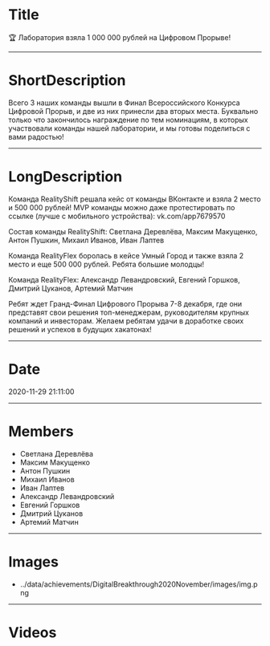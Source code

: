 # Title

🏆 Лаборатория взяла 1 000 000 рублей на Цифровом Прорыве!

---

# ShortDescription

Всего 3 наших команды вышли в Финал Всероссийского Конкурса Цифровой Прорыв, и две из них принесли два вторых места. Буквально только что закончилось награждение по тем номинациям, в которых участвовали команды нашей лаборатории, и мы готовы поделиться с вами радостью!

---

# LongDescription

Команда RealityShift решала кейс от команды ВКонтакте и взяла 2 место и 500 000 рублей! MVP команды можно даже протестировать по ссылке (лучше с мобильного устройства): vk.com/app7679570

Состав команды RealityShift: Светлана Деревлёва, Максим Макущенко, Антон Пушкин, Михаил Иванов, Иван Лаптев

Команда RealityFlex боролась в кейсе Умный Город и также взяла 2 место и еще 500 000 рублей. Ребята большие молодцы!

Команда RealityFlex: Александр Левандровский, Евгений Горшков, Дмитрий Цуканов, Артемий Матчин

Ребят ждет Гранд-Финал Цифрового Прорыва 7-8 декабря, где они представят свои решения топ-менеджерам, руководителям крупных компаний и инвесторам. Желаем ребятам удачи в доработке своих решений и успехов в будущих хакатонах!

---

# Date

2020-11-29 21:11:00

---

# Members

- Светлана Деревлёва
- Максим Макущенко
- Антон Пушкин
- Михаил Иванов
- Иван Лаптев
- Александр Левандровский
- Евгений Горшков
- Дмитрий Цуканов
- Артемий Матчин

---

# Images

- ../data/achievements/DigitalBreakthrough2020November/images/img.png

---

# Videos
